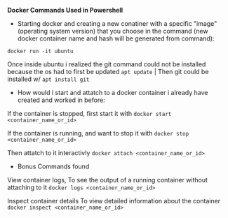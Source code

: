**Docker Commands Used in Powershell**

* Starting docker and creating a new conatiner with a specific "image" (operating system version) that you choose in the command (new docker container name and hash will be generated from command):

```
docker run -it ubuntu
```

Once inside ubuntu i realized the git command could not be installed because the os had to first be updated ```apt update``` | Then git could be installed w/ ```apt install git```

* How would i start and attatch to a docker container i already have created and worked in before:

If the container is stopped, first start it with ```docker start <container_name_or_id>```

If the container is running, and want to stop it with ```docker stop <container_name_or_id>```

Then attatch to it interactivly ```docker attach <container_name_or_id>```

* Bonus Commands found

View container logs, To see the output of a running container without attaching to it ```docker logs <container_name_or_id>```

Inspect container details To view detailed information about the container ```docker inspect <container_name_or_id>```
